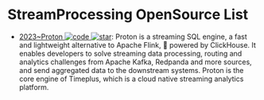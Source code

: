 # StreamProcessing OpenSource List

- [2023~Proton ![code](https://ng-tech.icu/assets/code.svg) ![star](https://img.shields.io/github/stars/timeplus-io/proton)](https://github.com/timeplus-io/proton): Proton is a streaming SQL engine, a fast and lightweight alternative to Apache Flink, 🚀 powered by ClickHouse. It enables developers to solve streaming data processing, routing and analytics challenges from Apache Kafka, Redpanda and more sources, and send aggregated data to the downstream systems. Proton is the core engine of Timeplus, which is a cloud native streaming analytics platform.
